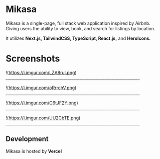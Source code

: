 # Mikasa

Mikasa is a single-page, full stack web application inspired by Airbnb. Giving users the ability to view, book, and search for listings by location. 

It utilizes **Next.js, TailwindCSS, TypeScript, React.js,** and **HeroIcons.**


# Screenshots

!(https://i.imgur.com/LZA8ruI.png)
*___________________________________________________________________*

!(https://i.imgur.com/oRrrchV.png)
*___________________________________________________________________*

!(https://i.imgur.com/C6tJF2Y.png)
*___________________________________________________________________*

!(https://i.imgur.com/UU2CbTE.png)
*___________________________________________________________________*
## Development

Mikasa is hosted by **Vercel**
